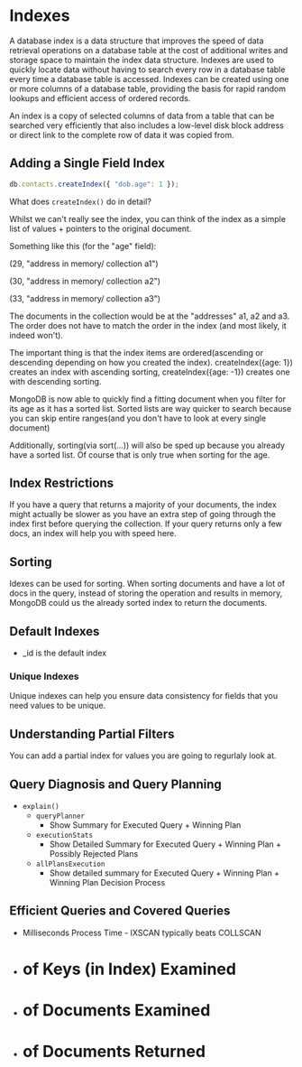 # Indexes

A database index is a data structure that improves the speed of data retrieval operations on a database table at the cost of additional writes and storage space to maintain the index data structure. Indexes are used to quickly locate data without having to search every row in a database table every time a database table is accessed. Indexes can be created using one or more columns of a database table, providing the basis for rapid random lookups and efficient access of ordered records.

An index is a copy of selected columns of data from a table that can be searched very efficiently that also includes a low-level disk block address or direct link to the complete row of data it was copied from.

## Adding a Single Field Index

```JavaScript
db.contacts.createIndex({ "dob.age": 1 });

```

What does `createIndex()` do in detail?

Whilst we can't really see the index, you can think of the index as a simple list of values + pointers to the original document.

Something like this (for the "age" field):

(29, "address in memory/ collection a1")

(30, "address in memory/ collection a2")

(33, "address in memory/ collection a3")

The documents in the collection would be at the "addresses" a1, a2 and a3. The order does not have to match the order in the index (and most likely, it indeed won't).

The important thing is that the index items are ordered(ascending or descending depending on how you created the index). createIndex({age: 1}) creates an index with ascending sorting, createIndex({age: -1}) creates one with descending sorting.

MongoDB is now able to quickly find a fitting document when you filter for its age as it has a sorted list. Sorted lists are way quicker to search because you can skip entire ranges(and you don't have to look at every single document)

Additionally, sorting(via sort(...)) will also be sped up because you already have a sorted list. Of course that is only true when sorting for the age.

## Index Restrictions

If you have a query that returns a majority of your documents, the index might actually be slower as you have an extra step of going through the index first before querying the collection. If your query returns only a few docs, an index will help you with speed here.

## Sorting

Idexes can be used for sorting. When sorting documents and have a lot of docs in the query, instead of storing the operation and results in memory, MongoDB could us the already sorted index to return the documents.

## Default Indexes

- \_id is the default index

### Unique Indexes

Unique indexes can help you ensure data consistency for fields that you need values to be unique.

## Understanding Partial Filters

You can add a partial index for values you are going to regurlaly look at.

## Query Diagnosis and Query Planning

- `explain()`
  - `queryPlanner`
    - Show Summary for Executed Query + Winning Plan
  - `executionStats`
    - Show Detailed Summary for Executed Query + Winning Plan + Possibly Rejected Plans
  - `allPlansExecution`
    - Show detailed summary for Executed Query + Winning Plan + Winning Plan Decision Process

## Efficient Queries and Covered Queries

- Milliseconds Process Time - IXSCAN typically beats COLLSCAN
- # of Keys (in Index) Examined
- # of Documents Examined
- # of Documents Returned
